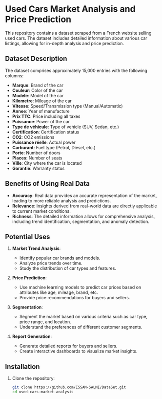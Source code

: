 # Used Cars Market Analysis and Price Prediction

This repository contains a dataset scraped from a French website selling used cars. The dataset includes detailed information about various car listings, allowing for in-depth analysis and price prediction.

## Dataset Description

The dataset comprises approximately 15,000 entries with the following columns:

* **Marque**: Brand of the car
* **Couleur**: Color of the car
* **Modele**: Model of the car
* **Kilometre**: Mileage of the car
* **Vitesse**: Speed/Transmission type (Manual/Automatic)
* **Annee**: Year of manufacture
* **Prix TTC**: Price including all taxes
* **Puissance**: Power of the car
* **Type de véhicule**: Type of vehicle (SUV, Sedan, etc.)
* **Certification**: Certification status
* **CO2**: CO2 emissions
* **Puissance réelle**: Actual power
* **Carburant**: Fuel type (Petrol, Diesel, etc.)
* **Porte**: Number of doors
* **Places**: Number of seats
* **Ville**: City where the car is located
* **Garantie**: Warranty status

## Benefits of Using Real Data

* **Accuracy**: Real data provides an accurate representation of the market, leading to more reliable analysis and predictions.
* **Relevance**: Insights derived from real-world data are directly applicable to current market conditions.
* **Richness**: The detailed information allows for comprehensive analysis, including trend identification, segmentation, and anomaly detection.

## Potential Uses

1. **Market Trend Analysis**:
    * Identify popular car brands and models.
    * Analyze price trends over time.
    * Study the distribution of car types and features.

2. **Price Prediction**:
    * Use machine learning models to predict car prices based on attributes like age, mileage, brand, etc.
    * Provide price recommendations for buyers and sellers.

3. **Segmentation**:
    * Segment the market based on various criteria such as car type, price range, and location.
    * Understand the preferences of different customer segments.

4. **Report Generation**:
    * Generate detailed reports for buyers and sellers.
    * Create interactive dashboards to visualize market insights.

## Installation

1. Clone the repository:
   ```bash
   git clone https://github.com/ISSAM-SALMI/DataSet.git
   cd used-cars-market-analysis
